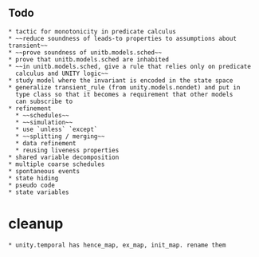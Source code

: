

## Todo ##

    * tactic for monotonicity in predicate calculus
    * ~~reduce soundness of leads-to properties to assumptions about transient~~
	* ~~prove soundness of unitb.models.sched~~
	* prove that unitb.models.sched are inhabited
	* ~~in unitb.models.sched, give a rule that relies only on predicate
      calculus and UNITY logic~~
	* study model where the invariant is encoded in the state space
	* generalize transient_rule (from unity.models.nondet) and put in
      type class so that it becomes a requirement that other models
      can subscribe to
	* refinement
	  * ~~schedules~~
	  * ~~simulation~~
	  * use `unless` `except`
	  * ~~splitting / merging~~
	  * data refinement
	  * reusing liveness properties
	* shared variable decomposition
	* multiple coarse schedules
	* spontaneous events
	* state hiding
	* pseudo code
	* state variables

# cleanup #

    * unity.temporal has hence_map, ex_map, init_map. rename them
